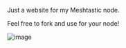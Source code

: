 Just a website for my Meshtastic node.

Feel free to fork and use for your node!

![image](https://github.com/user-attachments/assets/7ff93a31-23e0-4593-8844-72f3fc699c16)
